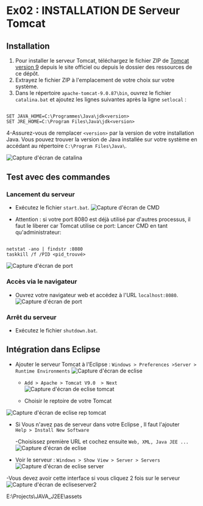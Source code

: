 # Ex02 : INSTALLATION DE Serveur Tomcat

## Installation
1. Pour installer le serveur Tomcat, téléchargez le fichier ZIP de [Tomcat version 9](https://tomcat.apache.org/download-90.cgi) depuis le site officiel ou depuis le dossier des ressources de ce dépôt.
2. Extrayez le fichier ZIP à l'emplacement de votre choix sur votre système.
3. Dans le répertoire `apache-tomcat-9.0.87\bin`, ouvrez le fichier `catalina.bat` et ajoutez les lignes suivantes après la ligne `setlocal` :
##
	SET JAVA_HOME=C:\Programmes\Java\jdk<version>  
	SET JRE_HOME=C:\Program Files\Java\jdk<version> 
	
4-Assurez-vous de remplacer `<version>` par la version de votre installation Java. Vous pouvez trouver la version de Java installée sur votre système en accédant au répertoire `C:\Program Files\Java\`.

![Capture d'écran de catalina](../assets/TP1_catalina.png)

## Test avec des commandes
### Lancement du serveur
- Exécutez le fichier `start.bat`.
![Capture d'écran de CMD ](../assets/TP1_cmd.png)

- Attention : si votre port 8080 est déjà utilisé par d'autres processus, il faut le liberer car Tomcat utilise  ce port:
	Lancer CMD en tant  qu'administrateur:
##
	netstat -ano | findstr :8080  
	taskkill /f /PID <pid_trouvé>
	
![Capture d'écran de port ](../assets/TP1_port.png)

### Accès via le navigateur
- Ouvrez votre navigateur web et accédez à l'URL `localhost:8080`.
![Capture d'écran de port ](../assets/TP1_tomcat.png)

### Arrêt du serveur
- Exécutez le fichier `shutdown.bat`.

## Intégration dans Eclipse
- Ajouter le serveur Tomcat à l'Eclipse : `Windows > Preferences >Server > Runtime Environments`
![Capture d'écran de eclise ](../assets/TP1_eclipse_preferences.png)

	- `Add > Apache > Tomcat V9.0  > Next`  
![Capture d'écran de eclise tomcat ](../assets/TP1_eclipse_tomcat.png)

	- Choisir le reptoire de votre Tomcat  

![Capture d'écran de eclise rep tomcat ](../assets/TP1_eclipse_tomcat_dossier.png)

- Si Vous n'avez pas de serveur dans votre Eclipse , Il faut l'ajouter  
	`Help > Install New Software`

	-Choisissez première URL et cochez ensuite `Web, XML, Java JEE ...`  
![Capture d'écran de eclise ](../assets/TP1_install_web.png)

- Voir le serveur : `Windows > Show View > Server > Servers `  
![Capture d'écran de eclise server ](../assets/TP1_eclipse_server.png)

-Vous devez avoir cette interface si vous cliquez 2 fois sur le serveur  
![Capture d'écran de ecliseserver2 ](../assets/TP1_eclipse_server2.png)

E:\Projects\JAVA_J2EE\assets

